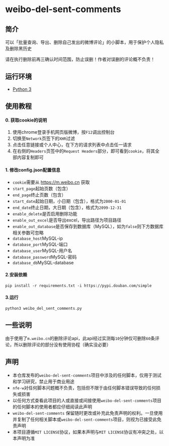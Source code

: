 # weibo-del-sent-comments

## 简介

可以「批量查询、导出、删除自己发出的微博评论」的小脚本，用于保护个人隐私及删除黑历史

请在执行删除前再三确认时间范围，防止误删！作者对误删的评论概不负责！

## 运行环境

- [Python 3](https://www.python.org/)

## 使用教程

#### 0. 获取cookie的说明

1. 使用chrome登录手机网页版微博，按`F12`调出控制台
2. 切换至`Network`页签下的`XHR`过滤
3. 点击任意链接或个人中心，在下方的请求列表中点击任一请求
4. 在右侧的`Headers`页签中的`Request Headers`部分，即可看到`cookie`，将其全部内容复制即可

#### 1. 修改config.json配置信息

- `cookie`需要从 https://m.weibo.cn 获取
- `start_page`起始页数（包含）
- `end_page`终止页数（包含）
- `start_date`起始日期，小日期（包含），格式为`2000-01-01`
- `end_date`终止日期，大日期（包含），格式为`2099-12-31`
- `enable_delete`是否启用删除功能
- `enable_out_excel`是否导出excel，导出路径为项目路径
- `enable_out_database`是否保存到数据库（MySQL），如为`false`则下方数据库相关参数可忽略
- `database_host`MySQL-ip
- `database_port`MySQL-端口
- `database_user`MySQL-用户名
- `database_password`MySQL-密码
- `database_db`MySQL-database

#### 2.安装依赖

`pip install -r requirements.txt -i https://pypi.douban.com/simple`

#### 3.运行

`python3 weibo_del_sent_comments.py`

## 一些说明

由于使用了`m.weibo.cn`的删除评论api，此api经过实测每`10`分钟仅可删除`60`条评论，所以删除评论的部分没有使用协程（确实没必要）

## 声明

- 本仓库发布的`weibo-del-sent-comments`项目中涉及的任何脚本，仅用于测试和学习研究，禁止用于商业用途
- `nfe-w`对任何脚本问题概不负责，包括但不限于由任何脚本错误导致的任何损失或损害
- 以任何方式查看此项目的人或直接或间接使用`weibo-del-sent-comments`项目的任何脚本的使用者都应仔细阅读此声明
- `weibo-del-sent-comments` 保留随时更改或补充此免责声明的权利。一旦使用并复制了任何相关脚本或`weibo-del-sent-comments`项目，则视为已接受此免责声明
- 本项目遵循`MIT LICENSE`协议，如果本声明与`MIT LICENSE`协议有冲突之处，以本声明为准
